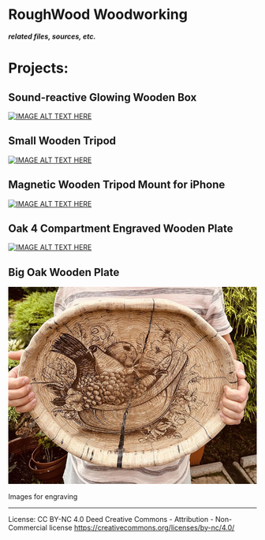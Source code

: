 # RoughWood Woodworking
***related files, sources, etc.***

# Projects: 

## Sound-reactive Glowing Wooden Box
[![IMAGE ALT TEXT HERE](https://img.youtube.com/vi/VWFkIC3c_Dk/0.jpg)](https://www.youtube.com/watch?v=VWFkIC3c_Dk)

## Small Wooden Tripod
[![IMAGE ALT TEXT HERE](https://img.youtube.com/vi/orO6ofDPTj8/0.jpg)](https://www.youtube.com/watch?v=orO6ofDPTj8)

## Magnetic Wooden Tripod Mount for iPhone
[![IMAGE ALT TEXT HERE](https://img.youtube.com/vi/p3HfRSA6CYs/0.jpg)](https://www.youtube.com/watch?v=p3HfRSA6CYs)

## Oak 4 Compartment Engraved Wooden Plate
[![IMAGE ALT TEXT HERE](https://img.youtube.com/vi/ocSn4xdQ-CY/0.jpg)](https://www.youtube.com/watch?v=ocSn4xdQ-CY)

## Big Oak Wooden Plate

![alt text](https://github.com/kotXio/woodworking/blob/main/big_wooden_plate/big_plate.jpg?raw=true "Images for engraving")

Images for engraving 

---
License: CC BY-NC 4.0 Deed Creative Commons - Attribution - Non-Commercial license
https://creativecommons.org/licenses/by-nc/4.0/
